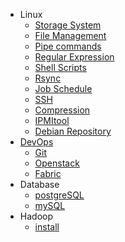 * Linux
	* [Storage System](Linux/storage.md)
	* [File Management](Linux/file.md)
	* [Pipe commands](Linux/pipe.md)
	* [Regular Expression](Linux/regular_expression.md)
	* [Shell Scripts](Linux/shell.md)
	* [Rsync](Linux/rsync.md)
	* [Job Schedule](Linux/cron.md)
	* [SSH](Linux/ssh.md)
	* [Compression](Linux/compression.md)
	* [IPMItool](Linux/ipmitool.md) 
	* [Debian Repository](Linux/Debian/local_repo.md) 
* [DevOps](DevOps/DevOps.md)
	* [Git](DevOps/git.md)
	* [Openstack](DevOps/OpenStack/instance.md)
	* [Fabric](DevOps/fabric.md)
* Database
	* [postgreSQL](Database/postgreSQL.md)
	* [mySQL](Database/mysql.md)
* Hadoop
	* [install](BigData/Hadoop/install.md) 

